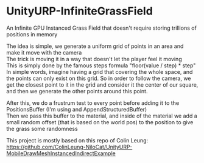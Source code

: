 # UnityURP-InfiniteGrassField
An Infinite GPU Instanced Grass Field that doesn't require storing trillions of positions in memory

The idea is simple, we generate a uniform grid of points in an area and make it move with the camera<br/>
The trick is moving it in a way that doesn't let the player feel it moving<br/>
This is simply done by the famous steps formula "floor(value / step) * step"<br/>
In simple words, imagine having a grid that covering the whole space, and the points can only exist on this grid. So in order to follow the camera, we get the closest point to it in the grid and consider it the center of our square, and then we generate the other points around this point.<br/>

After this, we do a frustrum test to every point before adding it to the PositionsBuffer (I'm using and AppendStructuredBuffer)<br/>
Then we pass this buffer to the material, and inside of the material we add a small random offset (that is based on the world pos) to the position to give the grass some randomness<br/>

This project is mostly based on this repo of Colin Leung:<br/>
https://github.com/ColinLeung-NiloCat/UnityURP-MobileDrawMeshInstancedIndirectExample
